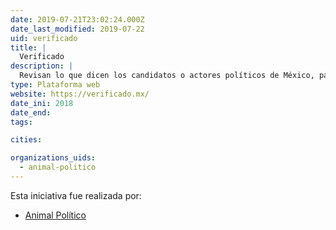```yaml
---
date: 2019-07-21T23:02:24.000Z
date_last_modified: 2019-07-22
uid: verificado
title: |
  Verificado
description: |
  Revisan lo que dicen los candidatos o actores políticos de México, para saber si sus dichos son verdad o mentira.
type: Plataforma web
website: https://verificado.mx/
date_ini: 2018
date_end: 
tags:

cities: 

organizations_uids:
  - animal-politico
---
```


Esta iniciativa fue realizada por:

- [Animal Político](/organizaciones/animal-politico)

